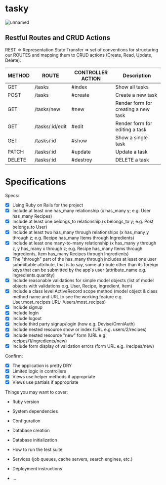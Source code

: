 # tasky

![unnamed](https://user-images.githubusercontent.com/61069416/91679593-cbd89c80-eb16-11ea-916a-0893d4e279f5.png)

## Restful Routes and CRUD Actions

REST => Representation State Transfer => set of conventions for structuring our ROUTES and mapping them to CRUD actions (Create, Read, Update, Delete).

  | METHOD | ROUTE | CONTROLLER ACTION   | Description |
| ------------- |-------------| ----------- | ------------------- |
| GET  |  /tasks | #index | Show all tasks | 
| POST | /tasks | #create | Create a new task|
| GET  | /tasks/new | #new | Render form for creating a new task |
| GET  | /tasks/:id/edit | #edit | Render form for editing a task  |
| GET  | /tasks/:id | #show | Show a single task |
| PATCH | /tasks/:id | #update | Update a task |
| DELETE | /tasks/:id | #destroy | DELETE a task |

# Specifications

Specs:
- [x] Using Ruby on Rails for the project
- [x] Include at least one has_many relationship (x has_many y; e.g. User has_many Recipes) 
- [x] Include at least one belongs_to relationship (x belongs_to y; e.g. Post belongs_to User)
- [x] Include at least two has_many through relationships (x has_many y through z; e.g. Recipe has_many Items through Ingredients)
- [x] Include at least one many-to-many relationship (x has_many y through z, y has_many x through z; e.g. Recipe has_many Items through Ingredients, Item has_many Recipes through Ingredients)
- [x] The "through" part of the has_many through includes at least one user submittable attribute, that is to say, some attribute other than its foreign keys that can be submitted by the app's user (attribute_name e.g. ingredients.quantity)
- [x] Include reasonable validations for simple model objects (list of model objects with validations e.g. User, Recipe, Ingredient, Item)
- [x] Include a class level ActiveRecord scope method (model object & class method name and URL to see the working feature e.g. User.most_recipes URL: /users/most_recipes)
- [x] Include signup
- [x] Include login
- [x] Include logout
- [x] Include third party signup/login (how e.g. Devise/OmniAuth)
- [x] Include nested resource show or index (URL e.g. users/2/recipes)
- [x] Include nested resource "new" form (URL e.g. recipes/1/ingredients/new)
- [x] Include form display of validation errors (form URL e.g. /recipes/new)

Confirm:
- [x] The application is pretty DRY
- [x] Limited logic in controllers
- [x] Views use helper methods if appropriate
- [x] Views use partials if appropriate

Things you may want to cover:

* Ruby version

* System dependencies

* Configuration

* Database creation

* Database initialization

* How to run the test suite

* Services (job queues, cache servers, search engines, etc.)

* Deployment instructions

* ...
